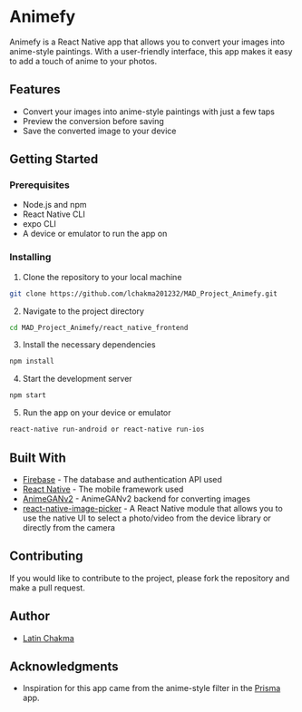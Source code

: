 # Animefy
Animefy is a React Native app that allows you to convert your images into anime-style paintings. With a user-friendly interface, this app makes it easy to add a touch of anime to your photos.

## Features
- Convert your images into anime-style paintings with just a few taps
- Preview the conversion before saving
- Save the converted image to your device

## Getting Started

### Prerequisites
- Node.js and npm
- React Native CLI
- expo CLI
- A device or emulator to run the app on

### Installing
1. Clone the repository to your local machine
```sh
git clone https://github.com/lchakma201232/MAD_Project_Animefy.git
```
2. Navigate to the project directory
```sh
cd MAD_Project_Animefy/react_native_frontend
```
3. Install the necessary dependencies
```sh
npm install
```
4. Start the development server
```sh
npm start
```
5. Run the app on your device or emulator
```sh
react-native run-android or react-native run-ios
```

## Built With
- [Firebase](https://firebase.google.com/) - The database and authentication API used
- [React Native](https://facebook.github.io/react-native/) - The mobile framework used
- [AnimeGANv2](https://huggingface.co/spaces/akhaliq/AnimeGANv2) - AnimeGANv2 backend for converting images
- [react-native-image-picker](https://github.com/react-native-community/react-native-image-picker) - A React Native module that allows you to use the native UI to select a photo/video from the device library or directly from the camera

## Contributing

If you would like to contribute to the project, please fork the repository and make a pull request.

## Author

- [Latin Chakma](https://github.com/lchakma201232)

## Acknowledgments

- Inspiration for this app came from the anime-style filter in the [Prisma](https://prisma-ai.com/) app.
